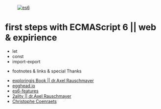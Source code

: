 <figure><a href="http://www.onelife.co/es6/"><img src="http://www.onelife.co/es6/img/cover.jpg" alt="es6"></a></figure>

# first steps with ECMAScript 6 || web & expirience
- let
- const
- import-export


* footnotes & links & special Thanks
- <a href="http://exploringjs.com/es6/index.html#toc_ch_first-steps">exploringjs Book || dr.Axel Rauschmayer</a>
- <a href="https://egghead.io/technologies/es6">egghead.io</a>
- <a href="http://es6-features.org/">es6-features</a>
- <a href="http://www.2ality.com/">2ality || dr.Axel Rauschmayer</a>
- <a href="http://ccoenraets.github.io/es6-tutorial/setup-environment.html">Christophe Coenraets</a>
